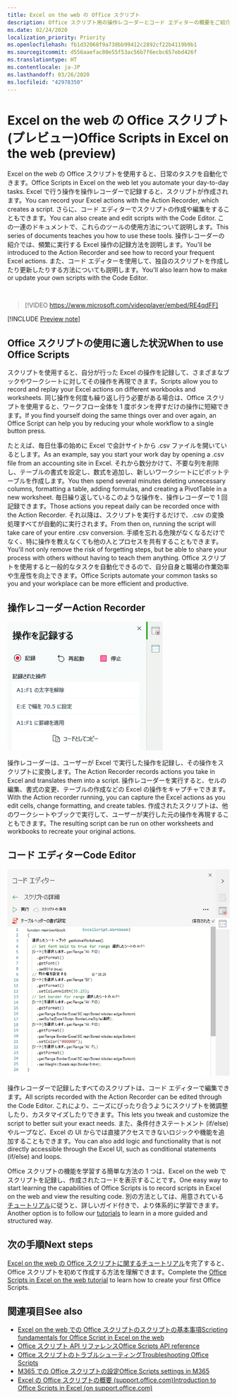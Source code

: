 ```yaml
---
title: Excel on the web の Office スクリプト
description: Office スクリプト用の操作レコーダーとコード エディターの概要をご紹介します。
ms.date: 02/24/2020
localization_priority: Priority
ms.openlocfilehash: fb1d32068f9a738bb99412c2892cf22b4119b9b1
ms.sourcegitcommit: d556aaefac80e55f53ac56b7f6ecbc657ebd426f
ms.translationtype: HT
ms.contentlocale: ja-JP
ms.lasthandoff: 03/26/2020
ms.locfileid: "42978350"
---
```

# <a name="office-scripts-in-excel-on-the-web-preview"></a><span data-ttu-id="4a957-103">Excel on the web の Office スクリプト (プレビュー)</span><span class="sxs-lookup"><span data-stu-id="4a957-103">Office Scripts in Excel on the web (preview)</span></span>

<span data-ttu-id="4a957-104">Excel on the web の Office スクリプトを使用すると、日常のタスクを自動化できます。</span><span class="sxs-lookup"><span data-stu-id="4a957-104">Office Scripts in Excel on the web let you automate your day-to-day tasks.</span></span> <span data-ttu-id="4a957-105">Excel で行う操作を操作レコーダーで記録すると、スクリプトが作成されます。</span><span class="sxs-lookup"><span data-stu-id="4a957-105">You can record your Excel actions with the Action Recorder, which creates a script.</span></span> <span data-ttu-id="4a957-106">さらに、コード エディターでスクリプトの作成や編集をすることもできます。</span><span class="sxs-lookup"><span data-stu-id="4a957-106">You can also create and edit scripts with the Code Editor.</span></span> <span data-ttu-id="4a957-107">この一連のドキュメントで、これらのツールの使用方法について説明します。</span><span class="sxs-lookup"><span data-stu-id="4a957-107">This series of documents teaches you how to use these tools.</span></span> <span data-ttu-id="4a957-108">操作レコーダーの紹介では、頻繁に実行する Excel 操作の記録方法を説明します。</span><span class="sxs-lookup"><span data-stu-id="4a957-108">You'll be introduced to the Action Recorder and see how to record your frequent Excel actions.</span></span> <span data-ttu-id="4a957-109">また、コード エディターを使用して、独自のスクリプトを作成したり更新したりする方法についても説明します。</span><span class="sxs-lookup"><span data-stu-id="4a957-109">You'll also learn how to make or update your own scripts with the Code Editor.</span></span>

<br>

> [!VIDEO https://www.microsoft.com/videoplayer/embed/RE4qdFF]

[!INCLUDE [Preview note](../includes/preview-note.md)]

## <a name="when-to-use-office-scripts"></a><span data-ttu-id="4a957-110">Office スクリプトの使用に適した状況</span><span class="sxs-lookup"><span data-stu-id="4a957-110">When to use Office Scripts</span></span>

<span data-ttu-id="4a957-111">スクリプトを使用すると、自分が行った Excel の操作を記録して、さまざまなブックやワークシートに対してその操作を再現できます。</span><span class="sxs-lookup"><span data-stu-id="4a957-111">Scripts allow you to record and replay your Excel actions on different workbooks and worksheets.</span></span> <span data-ttu-id="4a957-112">同じ操作を何度も繰り返し行う必要がある場合は、Office スクリプトを使用すると、ワークフロー全体を 1 度ボタンを押すだけの操作に短縮できます。</span><span class="sxs-lookup"><span data-stu-id="4a957-112">If you find yourself doing the same things over and over again, an Office Script can help you by reducing your whole workflow to a single button press.</span></span>

<span data-ttu-id="4a957-113">たとえば、毎日仕事の始めに Excel で会計サイトから .csv ファイルを開いているとします。</span><span class="sxs-lookup"><span data-stu-id="4a957-113">As an example, say you start your work day by opening a .csv file from an accounting site in Excel.</span></span> <span data-ttu-id="4a957-114">それから数分かけて、不要な列を削除し、テーブルの書式を設定し、数式を追加し、新しいワークシートにピボットテーブルを作成します。</span><span class="sxs-lookup"><span data-stu-id="4a957-114">You then spend several minutes deleting unnecessary columns, formatting a table, adding formulas, and creating a PivotTable in a new worksheet.</span></span> <span data-ttu-id="4a957-115">毎日繰り返しているこのような操作を、操作レコーダーで 1 回記録できます。</span><span class="sxs-lookup"><span data-stu-id="4a957-115">Those actions you repeat daily can be recorded once with the Action Recorder.</span></span> <span data-ttu-id="4a957-116">それ以降は、スクリプトを実行するだけで、.csv の変換処理すべてが自動的に実行されます。</span><span class="sxs-lookup"><span data-stu-id="4a957-116">From then on, running the script will take care of your entire .csv conversion.</span></span> <span data-ttu-id="4a957-117">手順を忘れる危険がなくなるだけでなく、特に操作を教えなくても他の人とプロセスを共有することもできます。</span><span class="sxs-lookup"><span data-stu-id="4a957-117">You'll not only remove the risk of forgetting steps, but be able to share your process with others without having to teach them anything.</span></span> <span data-ttu-id="4a957-118">Office スクリプトを使用すると一般的なタスクを自動化できるので、自分自身と職場の作業効率や生産性を向上できます。</span><span class="sxs-lookup"><span data-stu-id="4a957-118">Office Scripts automate your common tasks so you and your workplace can be more efficient and productive.</span></span>

## <a name="action-recorder"></a><span data-ttu-id="4a957-119">操作レコーダー</span><span class="sxs-lookup"><span data-stu-id="4a957-119">Action Recorder</span></span>

![いくつかの操作を記録した後の操作レコーダー。](../images/action-recorder-intro.png)

<span data-ttu-id="4a957-121">操作レコーダーは、ユーザーが Excel で実行した操作を記録し、その操作をスクリプトに変換します。</span><span class="sxs-lookup"><span data-stu-id="4a957-121">The Action Recorder records actions you take in Excel and translates them into a script.</span></span> <span data-ttu-id="4a957-122">操作レコーダーを実行すると、セルの編集、書式の変更、テーブルの作成などの Excel の操作をキャプチャできます。</span><span class="sxs-lookup"><span data-stu-id="4a957-122">With the Action recorder running, you can capture the Excel actions as you edit cells, change formatting, and create tables.</span></span> <span data-ttu-id="4a957-123">作成されたスクリプトは、他のワークシートやブックで実行して、ユーザーが実行した元の操作を再現することもできます。</span><span class="sxs-lookup"><span data-stu-id="4a957-123">The resulting script can be run on other worksheets and workbooks to recreate your original actions.</span></span>

## <a name="code-editor"></a><span data-ttu-id="4a957-124">コード エディター</span><span class="sxs-lookup"><span data-stu-id="4a957-124">Code Editor</span></span>

![上記のスクリプトのスクリプト コードを表示しているコード エディター。](../images/code-editor-intro.png)

<span data-ttu-id="4a957-126">操作レコーダーで記録したすべてのスクリプトは、コード エディターで編集できます。</span><span class="sxs-lookup"><span data-stu-id="4a957-126">All scripts recorded with the Action Recorder can be edited through the Code Editor.</span></span> <span data-ttu-id="4a957-127">これにより、ニーズにぴったり合うようにスクリプトを微調整したり、カスタマイズしたりできます。</span><span class="sxs-lookup"><span data-stu-id="4a957-127">This lets you tweak and customize the script to better suit your exact needs.</span></span> <span data-ttu-id="4a957-128">また、条件付きステートメント (if/else) やループなど、Excel の UI からでは直接アクセスできないロジックや機能を追加することもできます。</span><span class="sxs-lookup"><span data-stu-id="4a957-128">You can also add logic and functionality that is not directly accessible through the Excel UI, such as conditional statements (if/else) and loops.</span></span>

<span data-ttu-id="4a957-129">Office スクリプトの機能を学習する簡単な方法の 1 つは、Excel on the web でスクリプトを記録し、作成されたコードを表示することです。</span><span class="sxs-lookup"><span data-stu-id="4a957-129">One easy way to start learning the capabilities of Office Scripts is to record scripts in Excel on the web and view the resulting code.</span></span> <span data-ttu-id="4a957-130">別の方法としては、用意されている[チュートリアル](../tutorials/excel-tutorial.md)に従うと、詳しいガイド付きで、より体系的に学習できます。</span><span class="sxs-lookup"><span data-stu-id="4a957-130">Another option is to follow our [tutorials](../tutorials/excel-tutorial.md) to learn in a more guided and structured way.</span></span>

## <a name="next-steps"></a><span data-ttu-id="4a957-131">次の手順</span><span class="sxs-lookup"><span data-stu-id="4a957-131">Next steps</span></span>

<span data-ttu-id="4a957-132">[Excel on the web の Office スクリプトに関するチュートリアル](../tutorials/excel-tutorial.md)を完了すると、Office スクリプトを初めて作成する方法を理解できます。</span><span class="sxs-lookup"><span data-stu-id="4a957-132">Complete the [Office Scripts in Excel on the web tutorial](../tutorials/excel-tutorial.md) to learn how to create your first Office Scripts.</span></span>

## <a name="see-also"></a><span data-ttu-id="4a957-133">関連項目</span><span class="sxs-lookup"><span data-stu-id="4a957-133">See also</span></span>

- [<span data-ttu-id="4a957-134">Excel on the web での Office スクリプトのスクリプトの基本事項</span><span class="sxs-lookup"><span data-stu-id="4a957-134">Scripting fundamentals for Office Script in Excel on the web</span></span>](../develop/scripting-fundamentals.md)
- [<span data-ttu-id="4a957-135">Office スクリプト API リファレンス</span><span class="sxs-lookup"><span data-stu-id="4a957-135">Office Scripts API reference</span></span>](/javascript/api/office-scripts/overview)
- [<span data-ttu-id="4a957-136">Office スクリプトのトラブルシューティング</span><span class="sxs-lookup"><span data-stu-id="4a957-136">Troubleshooting Office Scripts</span></span>](../testing/troubleshooting.md)
- [<span data-ttu-id="4a957-137">M365 での Office スクリプトの設定</span><span class="sxs-lookup"><span data-stu-id="4a957-137">Office Scripts settings in M365</span></span>](https://support.office.com/article/office-scripts-settings-in-m365-19d3c51a-6ca2-40ab-978d-60fa49554dcf)
- [<span data-ttu-id="4a957-138">Excel の Office スクリプトの概要 (support.office.com)</span><span class="sxs-lookup"><span data-stu-id="4a957-138">Introduction to Office Scripts in Excel (on support.office.com)</span></span>](https://support.office.com/article/introduction-to-office-scripts-in-excel-9fbe283d-adb8-4f13-a75b-a81c6baf163a)
